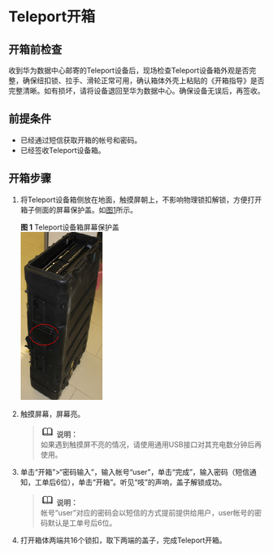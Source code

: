 # Teleport开箱<a name="ZH-CN_TOPIC_0098461117"></a>

## 开箱前检查<a name="zh-cn_topic_0097288780_section186111331518"></a>

收到华为数据中心邮寄的Teleport设备后，现场检查Teleport设备箱外观是否完整，确保纽扣锁、拉手、滑轮正常可用，确认箱体外壳上粘贴的《开箱指导》是否完整清晰。如有损坏，请将设备退回至华为数据中心。确保设备无误后，再签收。

## 前提条件<a name="zh-cn_topic_0097288780_section16740747488"></a>

-   已经通过短信获取开箱的帐号和密码。
-   已经签收Teleport设备箱。

## 开箱步骤<a name="zh-cn_topic_0097288780_section13907949452"></a>

1.  将Teleport设备箱侧放在地面，触摸屏朝上，不影响物理锁扣解锁，方便打开箱子侧面的屏幕保护盖。如[图1](#zh-cn_topic_0097288780_fig814844317552)所示。

    **图 1**  Teleport设备箱屏幕保护盖<a name="zh-cn_topic_0097288780_fig814844317552"></a>  
    ![](figures/Teleport设备箱屏幕保护盖.png "Teleport设备箱屏幕保护盖")

2.  触摸屏幕，屏幕亮。

    >![](public_sys-resources/icon-note.gif) **说明：**   
    >如果遇到触摸屏不亮的情况，请使用通用USB接口对其充电数分钟后再使用。  

3.  单击“开箱”\>“密码输入”，输入帐号“user”，单击“完成”，输入密码（短信通知，工单后6位），单击“开箱”。听见“吱”的声响，盖子解锁成功。

    >![](public_sys-resources/icon-note.gif) **说明：**   
    >帐号“user”对应的密码会以短信的方式提前提供给用户，user帐号的密码默认是工单号后6位。  

4.  打开箱体两端共16个锁扣，取下两端的盖子，完成Teleport开箱。

